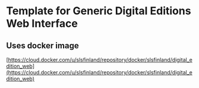 # Template for Generic Digital Editions Web Interface

## Uses docker image
[https://cloud.docker.com/u/slsfinland/repository/docker/slsfinland/digital_edition_web](https://cloud.docker.com/u/slsfinland/repository/docker/slsfinland/digital_edition_web)
